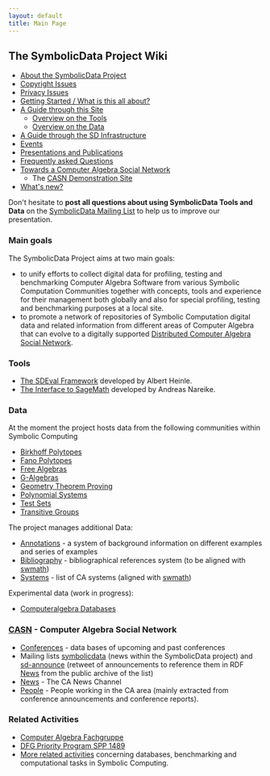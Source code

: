 ```yaml
---
layout: default
title: Main Page
---
```


The SymbolicData Project Wiki
-----------------------------

-   [About the SymbolicData Project](About "wikilink")
-   [Copyright Issues](Copyrights "wikilink")
-   [Privacy Issues](Disclaimer "wikilink")
-   [Getting Started / What is this all about?](QuickStart "wikilink")
-   [A Guide through this Site](Guide "wikilink")
    -   [Overview on the Tools](index#Tools "wikilink")
    -   [Overview on the Data](index#Data "wikilink")
-   [A Guide through the SD Infrastructure](Resources "wikilink")
-   [Events](Events "wikilink")
-   [Presentations and Publications](Publications "wikilink")
-   [Frequently asked Questions](FAQ "wikilink")
-   [Towards a Computer Algebra Social Network](CASN "wikilink")
    -   The [CASN Demonstration Site](http://symbolicdata.org/info)
-   [What's new?](New "wikilink")

Don't hesitate to **post all questions about using SymbolicData Tools and Data** on the [SymbolicData Mailing List](https://groups.google.com/forum/?fromgroups#!forum/symbolicdata) to help us to improve our presentation.

### Main goals

The SymbolicData Project aims at two main goals:

-   to unify efforts to collect digital data for profiling, testing and benchmarking Computer Algebra Software from various Symbolic Computation Communities together with concepts, tools and experience for their management both globally and also for special profiling, testing and benchmarking purposes at a local site.
-   to promote a network of repositories of Symbolic Computation digital data and related information from different areas of Computer Algebra that can evolve to a digitally supported [Distributed Computer Algebra Social Network](CASN "wikilink").

### Tools

-   [The SDEval Framework](SDEval "wikilink") developed by Albert Heinle.
-   [The Interface to SageMath](Sage "wikilink") developed by Andreas Nareike.

### Data

At the moment the project hosts data from the following communities within Symbolic Computing

-   [Birkhoff Polytopes](BirkhoffPolytopes "wikilink")
-   [Fano Polytopes](FanoPolytopes "wikilink")
-   [Free Algebras](FreeAlgebras "wikilink")
-   [G-Algebras](GAlgebras "wikilink")
-   [Geometry Theorem Proving](Geo "wikilink")
-   [Polynomial Systems](PolynomialSystems "wikilink")
-   [Test Sets](TestSets "wikilink")
-   [Transitive Groups](TransitiveGroups "wikilink")

The project manages additional Data:

-   [Annotations](Annotations "wikilink") - a system of background information on different examples and series of examples
-   [Bibliography](Bibliography "wikilink") - bibliographical references system (to be aligned with [swmath](http://www.swmath.org))
-   [Systems](Systems "wikilink") - list of CA systems (aligned with [swmath](http://www.swmath.org))

Experimental data (work in progress):

-   [Computeralgebra Databases](CADatabases "wikilink")

### [CASN](CASN "wikilink") - Computer Algebra Social Network

-   [Conferences](Conferences "wikilink") - data bases of upcoming and past conferences
-   Mailing lists [symbolicdata](https://groups.google.com/group/symbolicdata) (news within the SymbolicData project) and [sd-announce](http://lists.informatik.uni-leipzig.de/mailman/listinfo/sd-announce) (retweet of announcements to reference them in RDF [News](News "wikilink") from the public archive of the list)
-   [News](News "wikilink") - The CA News Channel
-   [People](People "wikilink") - People working in the CA area (mainly extracted from conference announcements and conference reports).

### Related Activities

-   [Computer Algebra Fachgruppe](http://www.fachgruppe-computeralgebra.de)
-   [DFG Priority Program SPP 1489](http://www.computeralgebra.de)
-   [More related activities](RelatedActivities "wikilink") concerning databases, benchmarking and computational tasks in Symbolic Computing.

